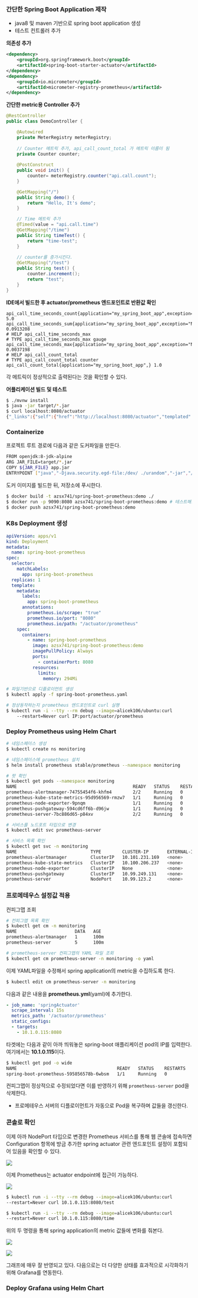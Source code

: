### 간단한 Spring Boot Application 제작

- java8 및 maven 기반으로 spring boot application 생성
- 테스트 컨트롤러 추가

**의존성 추가**

```xml
<dependency>
    <groupId>org.springframework.boot</groupId>
    <artifactId>spring-boot-starter-actuator</artifactId>
</dependency>
<dependency>
    <groupId>io.micrometer</groupId>
    <artifactId>micrometer-registry-prometheus</artifactId>
</dependency>
```

**간단한 metric용 Controller 추가**

```java
@RestController
public class DemoController {

    @Autowired
    private MeterRegistry meterRegistry;
		
    // Counter 메트릭 추가, api_call_count_total 가 메트릭 이름이 됨
    private Counter counter;
		
    @PostConstruct
    public void init() {
        counter= meterRegistry.counter("api.call.count");
    }

    @GetMapping("/")
    public String demo() {
        return "Hello, It's demo";
    }

    // Time 메트릭 추가		
    @Timed(value = "api.call.time")
    @GetMapping("/time")
    public String timeTest() {
        return "time-test";
    }
		
    // counter를 증가시킨다.
    @GetMapping("/test")
    public String test() {
        counter.increment();
        return "test";
    }
}
```

**IDE에서 빌드한 후 actuator/prometheus 엔드포인트로 반환값 확인**

```
api_call_time_seconds_count{application="my_spring_boot_app",exception="None",method="GET",outcome="SUCCESS",status="200",uri="/time",} 5.0
api_call_time_seconds_sum{application="my_spring_boot_app",exception="None",method="GET",outcome="SUCCESS",status="200",uri="/time",} 0.0913208
# HELP api_call_time_seconds_max  
# TYPE api_call_time_seconds_max gauge
api_call_time_seconds_max{application="my_spring_boot_app",exception="None",method="GET",outcome="SUCCESS",status="200",uri="/time",} 0.0037198
# HELP api_call_count_total  
# TYPE api_call_count_total counter
api_call_count_total{application="my_spring_boot_app",} 1.0
```

각 메트릭이 정상적으로 출력된다는 것을 확인할 수 있다.

**어플리케이션 빌드 및 테스트**

```bash
$ ./mvnw install
$ java -jar target/*.jar
$ curl localhost:8080/actuator
{"_links":{"self":{"href":"http://localhost:8080/actuator","templated":false},"beans":{"href":"http://localhost:8080/actuator/beans","templated":false},"caches-cache":{"href":"http://localhost:8080/actuator/caches/{cache}","templated":true},"caches":{"href":"http://localhost:8080/actuator/caches","templated":false},"health-path":{"href":"http://localhost:8080/actuator/health/{*path}","templated":true},"health":{"href":"http://localhost:8080/actuator/health","templated":false},"info":{"href":"http://localhost:8080/actuator/info","templated":false},"conditions":{"href":"http://localhost:8080/actuator/conditions","templated":false},"configprops":{"href":"http://localhost:8080/actuator/configprops","templated":false},"env":{"href":"http://localhost:8080/actuator/env","templated":false},"env-toMatch":{"href":"http://localhost:8080/actuator/env/{toMatch}","templated":true},"loggers":{"href":"http://localhost:8080/actuator/loggers","templated":false},"loggers-name":{"href":"http://localhost:8080/actuator/loggers/{name}","templated":true},"heapdump":{"href":"http://localhost:8080/actuator/heapdump","templated":false},"threaddump":{"href":"http://localhost:8080/actuator/threaddump","templated":false},"metrics-requiredMetricName":{"href":"http://localhost:8080/actuator/metrics/{requiredMetricName}","templated":true},"metrics":{"href":"http://localhost:8080/actuator/metrics","templated":false},"scheduledtasks":{"href":"http://localhost:8080/actuator/scheduledtasks","templated":false},"mappings":{"href":"http://localhost:8080/actuator/mappings","templated":false}}}
```

### Containerize

프로젝트 루트 경로에 다음과 같은 도커파일을 만든다.

```bash
FROM openjdk:8-jdk-alpine
ARG JAR_FILE=target/*.jar
COPY ${JAR_FILE} app.jar
ENTRYPOINT ["java","-Djava.security.egd-file:/dev/ ./urandom","-jar","/app.jar"]
```

도커 이미지를 빌드한 뒤, 저장소에 푸시한다.

```bash
$ docker build -t azsx741/spring-boot-prometheus:demo ./
$ docker run -p 9090:8080 azsx741/spring-boot-prometheus:demo # 테스트해보고 컨테이너 rm
$ docker push azsx741/spring-boot-prometheus:demo
```

### K8s Deployment 생성

```yaml
apiVersion: apps/v1
kind: Deployment
metadata:
  name: spring-boot-prometheus
spec:
  selector:
    matchLabels:
      app: spring-boot-prometheus
  replicas: 1
  template:
    metadata:
      labels:
        app: spring-boot-prometheus
      annotations:
        prometheus.io/scrape: "true"
        prometheus.io/port: "8080"
        prometheus.io/path: "/actuator/prometheus"
    spec:
      containers:
        - name: spring-boot-prometheus
          image: azsx741/spring-boot-prometheus:demo
          imagePullPolicy: Always
          ports:
            - containerPort: 8080
          resources:
            limits:
              memory: 294Mi
```

```bash
# 파일기반으로 디플로이먼트 생성
$ kubectl apply -f spring-boot-prometheus.yaml

# 정상동작하는지 prometheus 엔드포인트로 curl 실행
$ kubectl run -i --tty --rm debug --image=alicek106/ubuntu:curl 
	--restart=Never curl IP:port/actuator/prometheus
```

### Deploy Prometheus using Helm Chart

```bash
# 네임스페이스 생성
$ kubectl create ns monitoring

# 네임스페이스에 prometheus 설치
$ helm install prometheus stable/prometheus --namespace monitoring 

# 팟 확인
$ kubectl get pods --namespace monitoring
NAME                                            READY   STATUS    RESTARTS   AGE
prometheus-alertmanager-74755454f6-khfm4        2/2     Running   0          51s
prometheus-kube-state-metrics-95d956569-rmzw7   1/1     Running   0          51s
prometheus-node-exporter-9pnqm                  1/1     Running   0          51s
prometheus-pushgateway-594cd6ff6b-d96jw         1/1     Running   0          51s
prometheus-server-7bc886d65-p84xv               2/2     Running   0          51s

# 서비스를 노드포트 타입으로 변경
$ kubectl edit svc prometheus-server

# 서비스 목록 확인
$ kubectl get svc -n monitoring
NAME                            TYPE        CLUSTER-IP       EXTERNAL-IP   PORT(S)        AGE
prometheus-alertmanager         ClusterIP   10.101.231.169   <none>        80/TCP         7h12m
prometheus-kube-state-metrics   ClusterIP   10.100.206.237   <none>        8080/TCP       7h12m
prometheus-node-exporter        ClusterIP   None             <none>        9100/TCP       7h12m
prometheus-pushgateway          ClusterIP   10.99.249.131    <none>        9091/TCP       7h12m
prometheus-server               NodePort    10.99.123.2      <none>        80:30417/TCP   7h12m
```

### 프로메테우스 설정값 적용

컨피그맵 조회

```bash
# 컨피그맵 목록 확인
$ kubectl get cm -n monitoring
NAME                      DATA   AGE
prometheus-alertmanager   1      100m
prometheus-server         5      100m

# prometheus-server 컨피그맵의 YAML 파일 조회
$ kubectl get cm prometheus-server -n monitoring -o yaml 
```

이제 YAML파일을 수정해서 spring application의 metric을 수집하도록 한다.

```bash
$ kubectl edit cm prometheus-server -n monitoring
```

다음과 같은 내용을 **prometheus.yml**(yaml)에 추가한다.

```yaml
- job_name: 'springActuator'
  scrape_interval: 15s
  metrics_path: '/actuator/prometheus'
  static_configs:
  - targets:
    - 10.1.0.115:8080
```

타겟에는 다음과 같이 아까 띄워놓은 spring-boot 애플리케이션 pod의 IP를 입력한다. 여기에서는 **10.1.0.115**이다.

```bash
$ kubectl get pod -o wide
NAME                                      READY   STATUS    RESTARTS   AGE    IP           NODE             NOMINATED NODE   READINESS GATES
spring-boot-prometheus-595856578b-6wbsm   1/1     Running   0          164m   10.1.0.115   docker-desktop   <none>           <none>
```

컨피그맵이 정상적으로 수정되었다면 이를 반영하기 위해 `prometheus-server` pod을 삭제한다.

- 프로메테우스 서버의 디플로이먼트가 자동으로 Pod을 복구하며 값들을 갱신한다.

### 콘솔로 확인

이제 아까 NodePort 타입으로 변경한 Prometheus 서비스를 통해 웹 콘솔에 접속하면 Configuration 항목에 방금 추가한 spring actuator 관련 엔드포인트 설정이 포함되어 있음을 확인할 수 있다.

![](img/spring-boot-prometheus-deploy-1.png)

이제 Prometheus는 actuator endpoint에 접근이 가능하다.

![](img/spring-boot-prometheus-deploy-2.png)

```bash
$ kubectl run -i --tty --rm debug --image=alicek106/ubuntu:curl 
--restart=Never curl 10.1.0.115:8080/test

$ kubectl run -i --tty --rm debug --image=alicek106/ubuntu:curl 
--restart=Never curl 10.1.0.115:8080/time
```

위의 두 명령을 통해 spring application의 metric 값들에 변화를 줘본다.

![](img/spring-boot-prometheus-deploy-3.png)

![](img/spring-boot-prometheus-deploy-4.png)

그래프에 매우 잘 반영되고 있다. 다음으로는 더 다양한 상태를 효과적으로 시각화하기 위해 Grafana를 연동한다.

### Deploy Grafana using Helm Chart